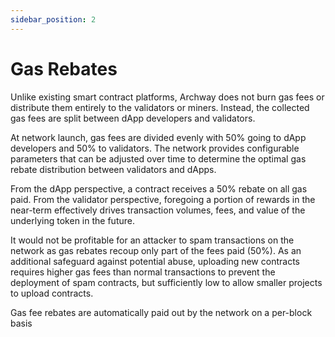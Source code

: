 ```yaml
---
sidebar_position: 2
---
```


# Gas Rebates 

Unlike existing smart contract platforms, Archway does not burn gas fees or distribute them entirely to the validators or miners. Instead, the collected gas fees are split between dApp developers and validators.

At network launch, gas fees are divided evenly with 50% going to dApp developers and 50% to validators. The network provides configurable parameters that can be adjusted over time to determine the optimal gas rebate distribution between validators and dApps.

From the dApp perspective, a contract receives a 50% rebate on all gas paid. From the validator perspective, foregoing a portion of rewards in the near-term effectively drives transaction volumes, fees, and value of the underlying token in the future.

It would not be profitable for an attacker to spam transactions on the network as gas rebates recoup only part of the fees paid (50%). As an additional safeguard against potential abuse, uploading new contracts requires higher gas fees than normal transactions to prevent the deployment of spam contracts, but sufficiently low to allow smaller projects to upload contracts.

Gas fee rebates are automatically paid out by the network on a per-block basis


